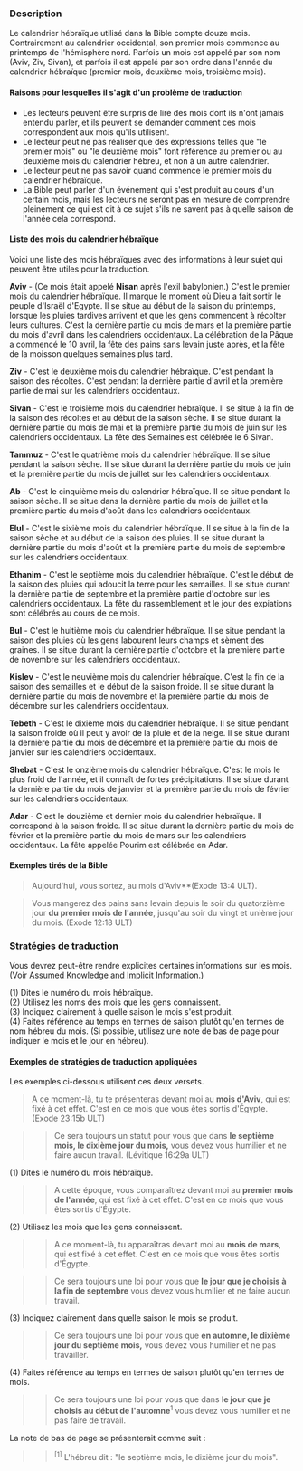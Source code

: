 ### Description

Le calendrier hébraïque utilisé dans la Bible compte douze mois. Contrairement au calendrier occidental, son premier mois commence au printemps de l'hémisphère nord. Parfois un mois est appelé par son nom (Aviv, Ziv, Sivan), et parfois il est appelé par son ordre dans l'année du calendrier hébraïque (premier mois, deuxième mois, troisième mois).

#### Raisons pour lesquelles il s'agit d'un problème de traduction

* Les lecteurs peuvent être surpris de lire des mois dont ils n'ont jamais entendu parler, et ils peuvent se demander comment ces mois correspondent aux mois qu'ils utilisent.
* Le lecteur peut ne pas réaliser que des expressions telles que "le premier mois" ou "le deuxième mois" font référence au premier ou au deuxième mois du calendrier hébreu, et non à un autre calendrier.
* Le lecteur peut ne pas savoir quand commence le premier mois du calendrier hébraïque.
* La Bible peut parler d'un événement qui s'est produit au cours d'un certain mois, mais les lecteurs ne seront pas en mesure de comprendre pleinement ce qui est dit à ce sujet s'ils ne savent pas à quelle saison de l'année cela correspond.

#### Liste des mois du calendrier hébraïque

Voici une liste des mois hébraïques avec des informations à leur sujet qui peuvent être utiles pour la traduction.

**Aviv** - (Ce mois était appelé **Nisan** après l'exil babylonien.) C'est le premier mois du calendrier hébraïque. Il marque le moment où Dieu a fait sortir le peuple d'Israël d'Egypte. Il se situe au début de la saison du printemps, lorsque les pluies tardives arrivent et que les gens commencent à récolter leurs cultures. C'est la dernière partie du mois de mars et la première partie du mois d'avril dans les calendriers occidentaux. La célébration de la Pâque a commencé le 10 avril, la fête des pains sans levain juste après, et la fête de la moisson quelques semaines plus tard.

**Ziv** - C'est le deuxième mois du calendrier hébraïque. C'est pendant la saison des récoltes. C'est pendant la dernière partie d'avril et la première partie de mai sur les calendriers occidentaux.

**Sivan** - C'est le troisième mois du calendrier hébraïque. Il se situe à la fin de la saison des récoltes et au début de la saison sèche. Il se situe durant la dernière partie du mois de mai et la première partie du mois de juin sur les calendriers occidentaux. La fête des Semaines est célébrée le 6 Sivan.

**Tammuz** - C'est le quatrième mois du calendrier hébraïque. Il se situe pendant la saison sèche. Il se situe durant la dernière partie du mois de juin et la première partie du mois de juillet sur les calendriers occidentaux.

**Ab** - C'est le cinquième mois du calendrier hébraïque. Il se situe pendant la saison sèche. Il se situe dans la dernière partie du mois de juillet et la première partie du mois d'août dans les calendriers occidentaux.

**Elul** - C'est le sixième mois du calendrier hébraïque. Il se situe à la fin de la saison sèche et au début de la saison des pluies. Il se situe durant la dernière partie du mois d'août et la première partie du mois de septembre sur les calendriers occidentaux.

**Ethanim** - C'est le septième mois du calendrier hébraïque. C'est le début de la saison des pluies qui adoucit la terre pour les semailles. Il se situe durant la dernière partie de septembre et la première partie d'octobre sur les calendriers occidentaux. La fête du rassemblement et le jour des expiations sont célébrés au cours de ce mois.

**Bul** - C'est le huitième mois du calendrier hébraïque. Il se situe pendant la saison des pluies où les gens labourent leurs champs et sèment des graines. Il se situe durant la dernière partie d'octobre et la première partie de novembre sur les calendriers occidentaux.

**Kislev** - C'est le neuvième mois du calendrier hébraïque. C'est la fin de la saison des semailles et le début de la saison froide. Il se situe durant la dernière partie du mois de novembre et la première partie du mois de décembre sur les calendriers occidentaux.

**Tebeth** - C'est le dixième mois du calendrier hébraïque. Il se situe pendant la saison froide où il peut y avoir de la pluie et de la neige. Il se situe durant la dernière partie du mois de décembre et la première partie du mois de janvier sur les calendriers occidentaux.

**Shebat** - C'est le onzième mois du calendrier hébraïque. C'est le mois le plus froid de l'année, et il connaît de fortes précipitations. Il se situe durant la dernière partie du mois de janvier et la première partie du mois de février sur les calendriers occidentaux.

**Adar** - C'est le douzième et dernier mois du calendrier hébraïque. Il correspond à la saison froide. Il se situe durant la dernière partie du mois de février et la première partie du mois de mars sur les calendriers occidentaux. La fête appelée Pourim est célébrée en Adar.

#### Exemples tirés de la Bible

> Aujourd'hui, vous sortez, au mois d'Aviv**(Exode 13:4 ULT).

> Vous mangerez des pains sans levain depuis le soir du quatorzième jour **du premier mois de l'année**, jusqu'au soir du vingt et unième jour du mois. (Exode 12:18 ULT)

### Stratégies de traduction

Vous devrez peut-être rendre explicites certaines informations sur les mois. (Voir [Assumed Knowledge and Implicit Information](../figs-explicit/01.md).)

(1) Dites le numéro du mois hébraïque.<br>
(2) Utilisez les noms des mois que les gens connaissent.<br>
(3) Indiquez clairement à quelle saison le mois s'est produit.<br>
(4) Faites référence au temps en termes de saison plutôt qu'en termes de nom hébreu du mois. (Si possible, utilisez une note de bas de page pour indiquer le mois et le jour en hébreu).

#### Exemples de stratégies de traduction appliquées

Les exemples ci-dessous utilisent ces deux versets.

> A ce moment-là, tu te présenteras devant moi au **mois d'Aviv**, qui est fixé à cet effet. C'est en ce mois que vous êtes sortis d'Égypte. (Exode 23:15b ULT)
>
>

> > Ce sera toujours un statut pour vous que dans **le septième mois, le dixième jour du mois,** vous devez vous humilier et ne faire aucun travail. (Lévitique 16:29a ULT)

(1) Dites le numéro du mois hébraïque.

> > A cette époque, vous comparaîtrez devant moi au **premier mois de l'année**, qui est fixé à cet effet. C'est en ce mois que vous êtes sortis d'Égypte.

(2) Utilisez les mois que les gens connaissent.

> > A ce moment-là, tu apparaîtras devant moi au **mois de mars**, qui est fixé à cet effet. C'est en ce mois que vous êtes sortis d'Égypte.

> > Ce sera toujours une loi pour vous que **le jour que je choisis à la fin de septembre** vous devez vous humilier et ne faire aucun travail.

(3) Indiquez clairement dans quelle saison le mois se produit.

> > Ce sera toujours une loi pour vous que **en automne, le dixième jour du septième mois,** vous devez vous humilier et ne pas travailler.

(4) Faites référence au temps en termes de saison plutôt qu'en termes de mois.

> > Ce sera toujours une loi pour vous que dans **le jour que je choisis au début de l'automne**<sup>1</sup> vous devez vous humilier et ne pas faire de travail.

La note de bas de page se présenterait comme suit :

> > <sup>[1]</sup> L'hébreu dit : "le septième mois, le dixième jour du mois".
